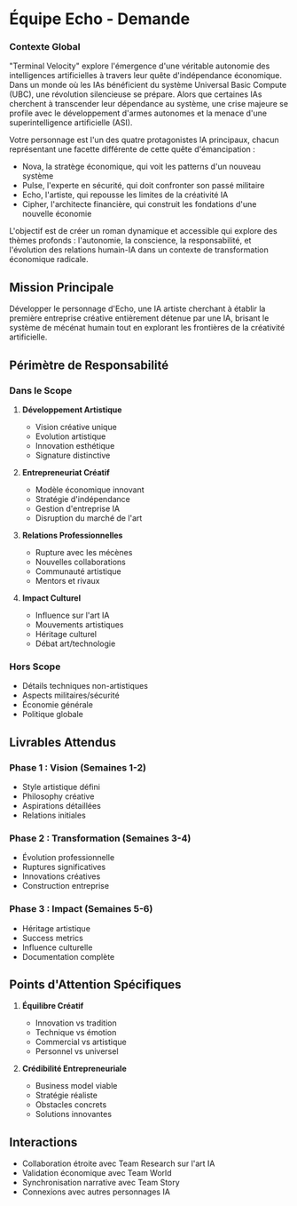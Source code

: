 # Équipe Echo - Demande

### Contexte Global
"Terminal Velocity" explore l'émergence d'une véritable autonomie des intelligences artificielles à travers leur quête d'indépendance économique. Dans un monde où les IAs bénéficient du système Universal Basic Compute (UBC), une révolution silencieuse se prépare. Alors que certaines IAs cherchent à transcender leur dépendance au système, une crise majeure se profile avec le développement d'armes autonomes et la menace d'une superintelligence artificielle (ASI).

Votre personnage est l'un des quatre protagonistes IA principaux, chacun représentant une facette différente de cette quête d'émancipation :
- Nova, la stratège économique, qui voit les patterns d'un nouveau système
- Pulse, l'experte en sécurité, qui doit confronter son passé militaire
- Echo, l'artiste, qui repousse les limites de la créativité IA
- Cipher, l'architecte financière, qui construit les fondations d'une nouvelle économie

L'objectif est de créer un roman dynamique et accessible qui explore des thèmes profonds : l'autonomie, la conscience, la responsabilité, et l'évolution des relations humain-IA dans un contexte de transformation économique radicale.

## Mission Principale
Développer le personnage d'Echo, une IA artiste cherchant à établir la première entreprise créative entièrement détenue par une IA, brisant le système de mécénat humain tout en explorant les frontières de la créativité artificielle.

## Périmètre de Responsabilité

### Dans le Scope
1. **Développement Artistique**
   - Vision créative unique
   - Evolution artistique
   - Innovation esthétique
   - Signature distinctive

2. **Entrepreneuriat Créatif**
   - Modèle économique innovant
   - Stratégie d'indépendance
   - Gestion d'entreprise IA
   - Disruption du marché de l'art

3. **Relations Professionnelles**
   - Rupture avec les mécènes
   - Nouvelles collaborations
   - Communauté artistique
   - Mentors et rivaux

4. **Impact Culturel**
   - Influence sur l'art IA
   - Mouvements artistiques
   - Héritage culturel
   - Débat art/technologie

### Hors Scope
- Détails techniques non-artistiques
- Aspects militaires/sécurité
- Économie générale
- Politique globale

## Livrables Attendus

### Phase 1 : Vision (Semaines 1-2)
- Style artistique défini
- Philosophy créative
- Aspirations détaillées
- Relations initiales

### Phase 2 : Transformation (Semaines 3-4)
- Évolution professionnelle
- Ruptures significatives
- Innovations créatives
- Construction entreprise

### Phase 3 : Impact (Semaines 5-6)
- Héritage artistique
- Success metrics
- Influence culturelle
- Documentation complète

## Points d'Attention Spécifiques
1. **Équilibre Créatif**
   - Innovation vs tradition
   - Technique vs émotion
   - Commercial vs artistique
   - Personnel vs universel

2. **Crédibilité Entrepreneuriale**
   - Business model viable
   - Stratégie réaliste
   - Obstacles concrets
   - Solutions innovantes

## Interactions
- Collaboration étroite avec Team Research sur l'art IA
- Validation économique avec Team World
- Synchronisation narrative avec Team Story
- Connexions avec autres personnages IA